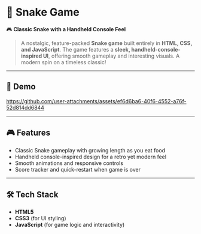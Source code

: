 # 🐍 Snake Game  
🎮 **Classic Snake with a Handheld Console Feel**  
> A nostalgic, feature-packed **Snake game** built entirely in **HTML, CSS, and JavaScript**. The game features a **sleek, handheld-console-inspired UI**, offering smooth gameplay and interesting visuals. A modern spin on a timeless classic!

---

## 🎥 Demo  

https://github.com/user-attachments/assets/ef6d6ba6-40f6-4552-a76f-52d814dd6844

---

## 🎮 Features
- Classic Snake gameplay with growing length as you eat food  
- Handheld console-inspired design for a retro yet modern feel  
- Smooth animations and responsive controls  
- Score tracker and quick-restart when game is over

---

## 🛠️ Tech Stack
- **HTML5**
- **CSS3** (for UI styling)
- **JavaScript** (for game logic and interactivity)
